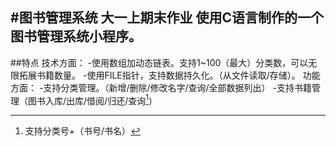 #图书管理系统 大一上期末作业
使用C语言制作的一个图书管理系统小程序。
---
##特点
技术方面：
-使用数组加动态链表。支持1~100（最大）分类数，可以无限拓展书籍数量。
-使用FILE指针，支持数据持久化。（从文件读取/存储）。
功能方面：
-支持分类管理。（新增/删除/修改名字/查询/全部数据列出）
-支持书籍管理（图书入库/出库/借阅/归还/查询[^查询]）
[^查询]:支持分类号+（书号/书名）

